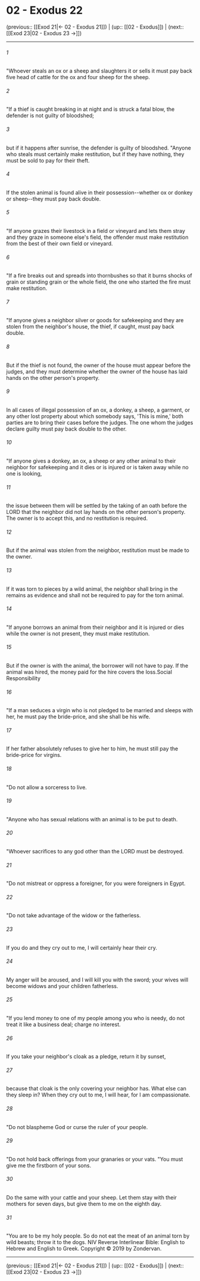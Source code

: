 # 02 - Exodus 22

(previous:: [[Exod 21|← 02 - Exodus 21]]) | (up:: [[02 - Exodus]]) | (next:: [[Exod 23|02 - Exodus 23 →]])

***


###### 1 
"Whoever steals an ox or a sheep and slaughters it or sells it must pay back five head of cattle for the ox and four sheep for the sheep. 

###### 2 
"If a thief is caught breaking in at night and is struck a fatal blow, the defender is not guilty of bloodshed; 

###### 3 
but if it happens after sunrise, the defender is guilty of bloodshed. "Anyone who steals must certainly make restitution, but if they have nothing, they must be sold to pay for their theft. 

###### 4 
If the stolen animal is found alive in their possession--whether ox or donkey or sheep--they must pay back double. 

###### 5 
"If anyone grazes their livestock in a field or vineyard and lets them stray and they graze in someone else's field, the offender must make restitution from the best of their own field or vineyard. 

###### 6 
"If a fire breaks out and spreads into thornbushes so that it burns shocks of grain or standing grain or the whole field, the one who started the fire must make restitution. 

###### 7 
"If anyone gives a neighbor silver or goods for safekeeping and they are stolen from the neighbor's house, the thief, if caught, must pay back double. 

###### 8 
But if the thief is not found, the owner of the house must appear before the judges, and they must determine whether the owner of the house has laid hands on the other person's property. 

###### 9 
In all cases of illegal possession of an ox, a donkey, a sheep, a garment, or any other lost property about which somebody says, 'This is mine,' both parties are to bring their cases before the judges. The one whom the judges declare guilty must pay back double to the other. 

###### 10 
"If anyone gives a donkey, an ox, a sheep or any other animal to their neighbor for safekeeping and it dies or is injured or is taken away while no one is looking, 

###### 11 
the issue between them will be settled by the taking of an oath before the LORD that the neighbor did not lay hands on the other person's property. The owner is to accept this, and no restitution is required. 

###### 12 
But if the animal was stolen from the neighbor, restitution must be made to the owner. 

###### 13 
If it was torn to pieces by a wild animal, the neighbor shall bring in the remains as evidence and shall not be required to pay for the torn animal. 

###### 14 
"If anyone borrows an animal from their neighbor and it is injured or dies while the owner is not present, they must make restitution. 

###### 15 
But if the owner is with the animal, the borrower will not have to pay. If the animal was hired, the money paid for the hire covers the loss.Social Responsibility 

###### 16 
"If a man seduces a virgin who is not pledged to be married and sleeps with her, he must pay the bride-price, and she shall be his wife. 

###### 17 
If her father absolutely refuses to give her to him, he must still pay the bride-price for virgins. 

###### 18 
"Do not allow a sorceress to live. 

###### 19 
"Anyone who has sexual relations with an animal is to be put to death. 

###### 20 
"Whoever sacrifices to any god other than the LORD must be destroyed. 

###### 21 
"Do not mistreat or oppress a foreigner, for you were foreigners in Egypt. 

###### 22 
"Do not take advantage of the widow or the fatherless. 

###### 23 
If you do and they cry out to me, I will certainly hear their cry. 

###### 24 
My anger will be aroused, and I will kill you with the sword; your wives will become widows and your children fatherless. 

###### 25 
"If you lend money to one of my people among you who is needy, do not treat it like a business deal; charge no interest. 

###### 26 
If you take your neighbor's cloak as a pledge, return it by sunset, 

###### 27 
because that cloak is the only covering your neighbor has. What else can they sleep in? When they cry out to me, I will hear, for I am compassionate. 

###### 28 
"Do not blaspheme God or curse the ruler of your people. 

###### 29 
"Do not hold back offerings from your granaries or your vats. "You must give me the firstborn of your sons. 

###### 30 
Do the same with your cattle and your sheep. Let them stay with their mothers for seven days, but give them to me on the eighth day. 

###### 31 
"You are to be my holy people. So do not eat the meat of an animal torn by wild beasts; throw it to the dogs. NIV Reverse Interlinear Bible: English to Hebrew and English to Greek. Copyright © 2019 by Zondervan.

***

(previous:: [[Exod 21|← 02 - Exodus 21]]) | (up:: [[02 - Exodus]]) | (next:: [[Exod 23|02 - Exodus 23 →]])
